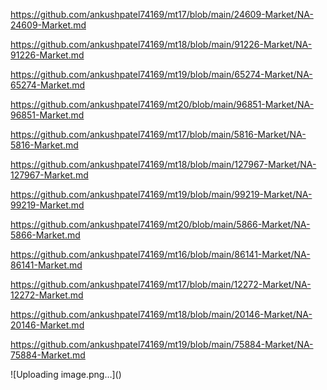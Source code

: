 <p><a href="https://github.com/ankushpatel74169/mt17/blob/main/24609-Market/NA-24609-Market.md">https://github.com/ankushpatel74169/mt17/blob/main/24609-Market/NA-24609-Market.md</a></p><p><a href="https://github.com/ankushpatel74169/mt18/blob/main/91226-Market/NA-91226-Market.md">https://github.com/ankushpatel74169/mt18/blob/main/91226-Market/NA-91226-Market.md</a></p><p><a href="https://github.com/ankushpatel74169/mt19/blob/main/65274-Market/NA-65274-Market.md">https://github.com/ankushpatel74169/mt19/blob/main/65274-Market/NA-65274-Market.md</a></p><p><a href="https://github.com/ankushpatel74169/mt20/blob/main/96851-Market/NA-96851-Market.md">https://github.com/ankushpatel74169/mt20/blob/main/96851-Market/NA-96851-Market.md</a></p><p><a href="https://github.com/ankushpatel74169/mt17/blob/main/5816-Market/NA-5816-Market.md">https://github.com/ankushpatel74169/mt17/blob/main/5816-Market/NA-5816-Market.md</a></p><p><a href="https://github.com/ankushpatel74169/mt18/blob/main/127967-Market/NA-127967-Market.md">https://github.com/ankushpatel74169/mt18/blob/main/127967-Market/NA-127967-Market.md</a></p><p><a href="https://github.com/ankushpatel74169/mt19/blob/main/99219-Market/NA-99219-Market.md">https://github.com/ankushpatel74169/mt19/blob/main/99219-Market/NA-99219-Market.md</a></p><p><a href="https://github.com/ankushpatel74169/mt20/blob/main/5866-Market/NA-5866-Market.md">https://github.com/ankushpatel74169/mt20/blob/main/5866-Market/NA-5866-Market.md</a></p><p><a href="https://github.com/ankushpatel74169/mt16/blob/main/86141-Market/NA-86141-Market.md">https://github.com/ankushpatel74169/mt16/blob/main/86141-Market/NA-86141-Market.md</a></p><p><a href="https://github.com/ankushpatel74169/mt17/blob/main/12272-Market/NA-12272-Market.md">https://github.com/ankushpatel74169/mt17/blob/main/12272-Market/NA-12272-Market.md</a></p><p><a href="https://github.com/ankushpatel74169/mt18/blob/main/20146-Market/NA-20146-Market.md">https://github.com/ankushpatel74169/mt18/blob/main/20146-Market/NA-20146-Market.md</a></p><p><a href="https://github.com/ankushpatel74169/mt19/blob/main/75884-Market/NA-75884-Market.md">https://github.com/ankushpatel74169/mt19/blob/main/75884-Market/NA-75884-Market.md</a></p>
![Uploading image.png…]()
